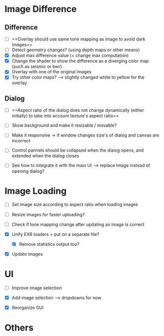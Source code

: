 # Image Difference

## Difference
- [ ] ==Overlay should use same tone mapping as image to avoid dark images==
- [ ] Detect geometry changes? (using depth maps or other means)
- [x] Adjust max difference value (+ change max computation)
- [x] Change the shader to show the difference as a diverging color map (such as seismic or bwr)
- [x] Overlay with one of the original images
- [x] Try other color maps? --> slightly changed white to yellow for the overlay

## Dialog
- [ ] ==Aspect ratio of the dialog does not change dynamically (either initially) to take into account texture's aspect ratio==
- [ ] Show background and make it resizable / movable?
- [ ] Make it responsive -> if window changes size's of dialog and canvas are incorrect
- [ ] Control pannels should be collapsed when the dialog opens, and extended when the dialog closes
- [ ] See how to integrate it with the main UI --> replace image instead of opening dialog?


# Image Loading

- [ ] Set image size according to aspect ratio when loading images
- [ ] Resize images for faster uploading?
- [ ] Check if tone mapping change after updating an image is correct
- [X] Unify EXR loaders + put on a separate file?
  - [X] Remove statistics output too?
- [X] Update images


# UI

- [ ] Improve image selection
- [x] Add image selection --> dropdowns for now
- [x] Reorganize GUI


# Others

